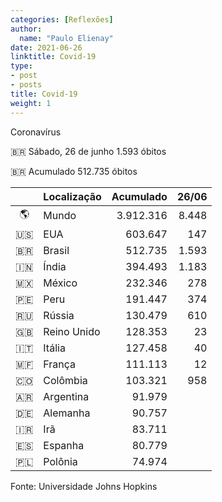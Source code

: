 ```yaml
---
categories: [Reflexões]
author:
  name: "Paulo Elienay"
date: 2021-06-26
linktitle: Covid-19
type:
- post
- posts
title: Covid-19
weight: 1
---
```


Coronavírus

🇧🇷 Sábado, 26 de junho
1.593 óbitos

🇧🇷 Acumulado
512.735 óbitos

|       | Localização | Acumulado | 26/06 |
| :---: | :---        | ---:      | ---:  |
| 🌎    | Mundo       | 3.912.316 | 8.448 |
| 🇺🇸    | EUA         | 603.647   | 147   |
| 🇧🇷    | Brasil      | 512.735   | 1.593 |
| 🇮🇳    | Índia       | 394.493   | 1.183 |
| 🇲🇽    | México      | 232.346   | 278   |
| 🇵🇪    | Peru        | 191.447   | 374   |
| 🇷🇺    | Rússia      | 130.479   | 610   |
| 🇬🇧    | Reino Unido | 128.353   | 23    |
| 🇮🇹    | Itália      | 127.458   | 40    |
| 🇲🇫    | França      | 111.113   | 12    |
| 🇨🇴    | Colômbia    | 103.321   | 958   |
| 🇦🇷    | Argentina   | 91.979    |       |
| 🇩🇪    | Alemanha    | 90.757    |       |
| 🇮🇷    | Irã         | 83.711    |       |
| 🇪🇸    | Espanha     | 80.779    |       |
| 🇵🇱    | Polônia     | 74.974    |       |

Fonte: Universidade Johns Hopkins
